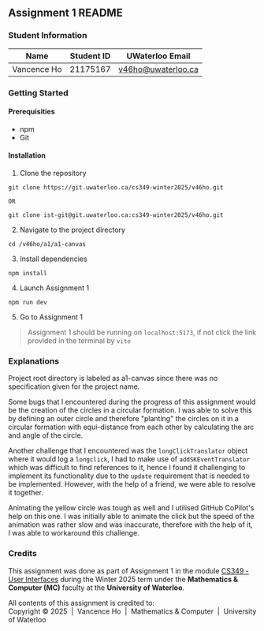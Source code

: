 ## Assignment 1 README

### Student Information

|    Name     | Student ID |  UWaterloo Email   |
| :---------: | :--------: | :----------------: |
| Vancence Ho |  21175167  | v46ho@uwaterloo.ca |

### Getting Started

#### Prerequisities

- npm
- Git

#### Installation

1. Clone the repository

```shell
git clone https://git.uwaterloo.ca/cs349-winter2025/v46ho.git

OR

git clone ist-git@git.uwaterloo.ca:cs349-winter2025/v46ho.git
```

2. Navigate to the project directory

```shell
cd /v46ho/a1/a1-canvas
```

3. Install dependencies

```shell
npm install
```

4. Launch Assignment 1

```shell
npm run dev
```

5. Go to Assignment 1

> Assignment 1 should be running on `localhost:5173`, if not click the link provided in the terminal by `vite`

### Explanations

Project root directory is labeled as a1-canvas since there was no specification given for the project name.

Some bugs that I encountered during the progress of this assignment would be the creation of the circles in a circular formation. I was able to solve this by defining an outer circle and therefore "planting" the circles on it in a circular formation with equi-distance from each other by calculating the arc and angle of the circle.

Another challenge that I encountered was the `longClickTranslator` object where it would log a `longclick`, I had to make use of `addSKEventTranslator` which was difficult to find references to it, hence I found it challenging to implement its functionality due to the `update` requirement that is needed to be implemented. However, with the help of a friend, we were able to resolve it together.

Animating the yellow circle was tough as well and I utilised GitHub CoPilot's help on this one. I was initially able to animate the click but the speed of the animation was rather slow and was inaccurate, therefore with the help of it, I was able to workaround this challenge.

### Credits

This assignment was done as part of Assignment 1 in the module [CS349 - User Interfaces](https://student.cs.uwaterloo.ca/~cs349/1251/index.html) during the Winter 2025 term under the **Mathematics & Computer (MC)** faculty at the **University of Waterloo**.

All contents of this assignment is credited to:  
Copyright &copy; 2025 &nbsp;|&nbsp; Vancence Ho &nbsp;|&nbsp; Mathematics & Computer &nbsp;|&nbsp; University of Waterloo
